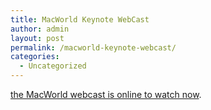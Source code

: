 ```yaml
---
title: MacWorld Keynote WebCast
author: admin
layout: post
permalink: /macworld-keynote-webcast/
categories:
  - Uncategorized
---
```

[the MacWorld webcast is online to watch now][1].

 [1]: http://www.apple.com/quicktime/qtv/mwsf05/